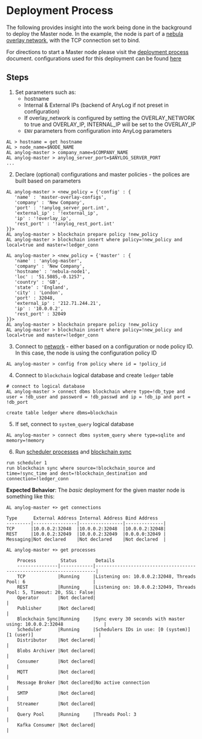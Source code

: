 # Deployment Process
The following provides insight into the work being done in the background to deploy the Master node. 
In the example, the node is part of a [nebula overlay network](../Networking%20&%20Security/nebula.md), with the TCP 
connection set to bind. 

For directions to start a Master node please visit the [deployment process](deploying_node.md) document.
configurations used for this deployment can be found [here](https://raw.githubusercontent.com/AnyLog-co/deployments/master/docker-compose/anylog-master/anylog_configs.env)   


## Steps
1. Set parameters such as:
   * hostname
   * Internal & External IPs (backend of AnyLog if not preset in configuration)
   *  If overlay_network is configured by setting the OVERLAY_NETWORK to true and OVERLAY_IP, INTERNAL_IP will be set to the OVERLAY_IP
   * `ENV` parameters from configuration into AnyLog parameters  
```anylog
AL > hostname = get hostname
AL > node_name=$NODE_NAME
AL anylog-master > company_name=$COMPANY_NAME
AL anylog-master > anylog_server_port=$ANYLOG_SERVER_PORT
...
```

2. Declare (optional) configurations and master policies - the polices are built based on parameters
```anylog
AL anylog-master > <new_policy = {'config' : {
   'name' : 'master-overlay-configs',
   'company' : 'New Company',
   'port' : '!anylog_server_port.int',
   'external_ip' : '!external_ip',
   'ip' : '!overlay_ip',
   'rest_port' : '!anylog_rest_port.int'
}}>
AL anylog-master > blockchain prepare policy !new_policy
AL anylog-master > blockchain insert where policy=!new_policy and local=true and master=!ledger_conn

AL anylog-master > <new_policy = {'master' : {
   'name' : 'anylog-master',
   'company' : 'New Company',
   'hostname' : 'nebula-node1',
   'loc' : '51.5085,-0.1257',
   'country' : 'GB',
   'state' : 'England',
   'city' : 'London',
   'port' : 32048,
   'external_ip' : '212.71.244.21',
   'ip' : '10.0.0.2',
   'rest_port' : 32049
}}>
AL anylog-master > blockchain prepare policy !new_policy
AL anylog-master > blockchain insert where policy=!new_policy and local=true and master=!ledger_conn
```

3. Connect to [network](../../network%20configuration.md) - either based on a configuration or node policy ID. In this case, 
the node is using the configuration policy ID
```anylog  
AL anylog-master > config from policy where id = !policy_id
```

4. Connect to `blockchain` logical database and create `ledger` table
```anylog
# connect to logical database 
AL anylog-master > connect dbms blockchain where type=!db_type and user = !db_user and password = !db_passwd and ip = !db_ip and port = !db_port

create table ledger where dbms=blockchain
```
5. If set, connect to `system_query` logical database 
```anylog
AL anylog-master > connect dbms system_query where type=sqlite and memory=!memory
```

6. Run [scheduler processes](../../background%20processes.md#scheduler-process) and [blockchain sync](../../background%20processes.md#blockchain-synchronizer)
```anylog
run scheduler 1
run blockchain sync where source=!blockchain_source and time=!sync_time and dest=!blockchain_destination and connection=!ledger_conn
```

**Expected Behavior**: The _basic_ deployment for the given master node is something like this: 
```anylog
AL anylog-master +> get connections 

Type      External Address Internal Address Bind Address   
---------|----------------|----------------|--------------|
TCP      |10.0.0.2:32048  |10.0.0.2:32048  |10.0.0.2:32048|
REST     |10.0.0.2:32049  |10.0.0.2:32049  |0.0.0.0:32049 |
Messaging|Not declared    |Not declared    |Not declared  |

AL anylog-master +> get processes 

    Process         Status       Details                                                                
    ---------------|------------|----------------------------------------------------------------------|
    TCP            |Running     |Listening on: 10.0.0.2:32048, Threads Pool: 6                         |
    REST           |Running     |Listening on: 10.0.0.2:32049, Threads Pool: 5, Timeout: 20, SSL: False|
    Operator       |Not declared|                                                                      |
    Publisher      |Not declared|                                                                      |
    Blockchain Sync|Running     |Sync every 30 seconds with master using: 10.0.0.2:32048               |
    Scheduler      |Running     |Schedulers IDs in use: [0 (system)] [1 (user)]                        |
    Distributor    |Not declared|                                                                      |
    Blobs Archiver |Not declared|                                                                      |
    Consumer       |Not declared|                                                                      |
    MQTT           |Not declared|                                                                      |
    Message Broker |Not declared|No active connection                                                  |
    SMTP           |Not declared|                                                                      |
    Streamer       |Not declared|                                                                      |
    Query Pool     |Running     |Threads Pool: 3                                                       |
    Kafka Consumer |Not declared|                                                                      |
```

